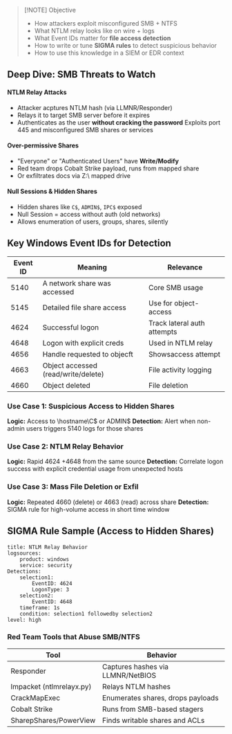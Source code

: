 
> [!NOTE] Objective
> - How attackers exploit misconfigured SMB + NTFS
> - What NTLM relay looks like on wire + logs
> - What Event IDs matter for **file access detection**
> - How to write or tune **SIGMA rules** to detect suspicious behavior
> - How to use this knowledge in a SIEM or EDR context
## Deep Dive: SMB Threats to Watch
#### NTLM Relay Attacks
- Attacker acptures NTLM hash (via LLMNR/Responder)
- Relays it to target SMB server before it expires
- Authenticates as the user **without cracking the password**
Exploits port 445 and misconfigured SMB shares or services
#### Over-permissive Shares
- "Everyone" or "Authenticated Users" have **Write/Modify**
- Red team drops Cobalt Strike payload, runs from mapped share
- Or exfiltrates docs via Z:\ mapped drive
#### Null Sessions & Hidden Shares
- Hidden shares like `C$`, `ADMIN$`, `IPC$` exposed
- Null Session = access without auth (old networks)
- Allows enumeration of users, groups, shares, silently
## Key Windows Event IDs for Detection

| Event ID | Meaning                             | Relevance                   |
| -------- | ----------------------------------- | --------------------------- |
| 5140     | A network share was accessed        | Core SMB usage              |
| 5145     | Detailed file share access          | Use for object-access       |
| 4624     | Successful logon                    | Track lateral auth attempts |
| 4648     | Logon with explicit creds           | Used in NTLM relay          |
| 4656     | Handle requested to objecft         | Showsaccess attempt         |
| 4663     | Object accessed (read/write/delete) | File activity logging       |
| 4660     | Object deleted                      | File deletion               |
### Use Case 1: Suspicious Access to Hidden Shares
**Logic:** Access to \\hostname\C$ or ADMIN$
**Detection:** Alert when non-admin users triggers 5140 logs for those shares
### Use Case 2: NTLM Relay Behavior
**Logic:** Rapid 4624 +4648 from the same source
**Detection:** Correlate logon success with explicit credential usage from unexpected hosts
### Use Case 3: Mass File Deletion or Exfil
**Logic:** Repeated 4660 (delete) or 4663 (read) across share
**Detection:** SIGMA rule for high-volume access in short time window

## SIGMA Rule Sample (Access to Hidden Shares)
```
title: NTLM Relay Behavior
logsources:
	product: windows
	service: security
Detections:
	selection1:
		EventID: 4624
		LogonType: 3
	selection2:
		EventID: 4648
	timeframe: 1s
	condition: selection1 followedby selection2
level: high
```
### Red Team Tools that Abuse SMB/NTFS

| Tool                     | Behavior                          |
| ------------------------ | --------------------------------- |
| Responder                | Captures hashes via LLMNR/NetBIOS |
| Impacket (ntlmrelayx.py) | Relays NTLM hashes                |
| CrackMapExec             | Enumerates shares, drops payloads |
| Cobalt Strike            | Runs from SMB-based stagers       |
| SharepShares/PowerView   | Finds writable shares and ACLs    |
